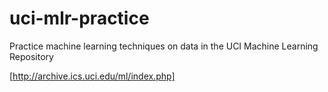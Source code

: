 # uci-mlr-practice
Practice machine learning techniques on data in the UCI Machine Learning Repository 

[http://archive.ics.uci.edu/ml/index.php]

